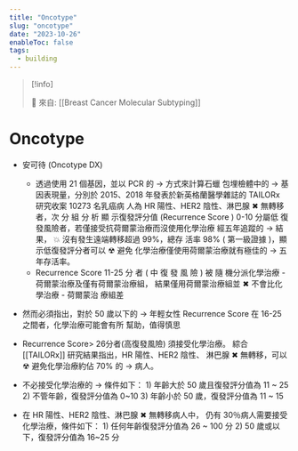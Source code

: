 ```yaml
---
title: "Oncotype"
slug: "oncotype"
date: "2023-10-26"
enableToc: false
tags:
  - building
---
```


> [!info]
>
> 🌱 來自: [[Breast Cancer Molecular Subtyping]]

# Oncotype

- 安可待 (Oncotype DX)
  - 透過使用 21 個基因，並以 PCR 的 → 方式來計算石蠟 包埋檢體中的 → 基因表現量，分別於 2015、2018 年發表於新英格蘭醫學雜誌的 TAILORx 研究收案 10273 名乳癌病 人為 HR 陽性、HER2 陰性、淋巴腺 ✖ 無轉移者，次 分 組 分 析 顯 示復發評分值 (Recurrence Score ) 0-10 分屬低 復發風險者，若僅接受抗荷爾蒙治療而沒使用化學治療 經五年追蹤的 → 結果， 💥 沒有發生遠端轉移超過 99%，總存 活率 98% ( 第一級證據 )，顯示低復發評分者可以 ☢ 避免 化學治療僅使用荷爾蒙治療就有極佳的 → 五年存活率。
  - Recurrence Score 11-25 分 者 ( 中 復 發 風 險 ) 被 隨 機分派化學治療 - 荷爾蒙治療及僅有荷爾蒙治療組， 結果僅用荷爾蒙治療組並 ✖ 不會比化學治療 - 荷爾蒙治 療組差

- 然而必須指出，對於 50 歲以下的 → 年輕女性 Recurrence Score 在 16-25 之間者，化學治療可能會有所 幫助，值得慎思
- Recurrence Score> 26分者(高復發風險) 須接受化學治療。
綜合 [[TAILORx]] 研究結果指出，HR 陽性、HER2 陰性、 淋巴腺 ✖ 無轉移，可以 ☢ 避免化學治療約佔 70% 的 → 病人。
- 不必接受化學治療的 → 條件如下： 1) 年齡大於 50 歲且復發評分值為 11 ~ 25 2) 不管年齡，復發評分值為 0~10 3) 年齡小於 50 歲，復發評分值為 11 ~ 15
- 在 HR 陽性、HER2 陰性、淋巴腺 ✖ 無轉移病人中， 仍有 30％病人需要接受化學治療，條件如下： 1) 任何年齡復發評分值為 26 ~ 100 分 2) 50 歲或以下，復發評分值為 16~25 分
